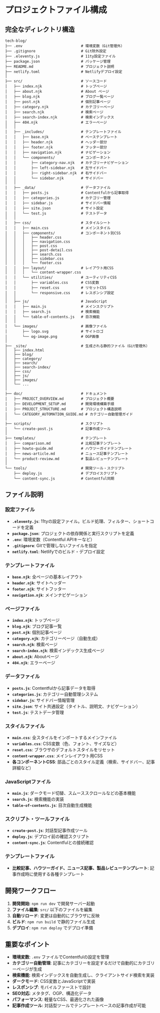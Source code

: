 # プロジェクトファイル構成

## 完全なディレクトリ構造

```
tech-blog/
├── .env                           # 環境変数（Git管理外）
├── .gitignore                     # Git除外設定
├── .eleventy.js                   # 11ty設定ファイル
├── package.json                   # パッケージ管理
├── README.md                      # プロジェクト説明
├── netlify.toml                   # Netlifyデプロイ設定
│
├── src/                           # ソースコード
│   ├── index.njk                  # トップページ
│   ├── about.njk                  # About ページ
│   ├── blog.njk                   # ブログ一覧ページ
│   ├── post.njk                   # 個別記事ページ
│   ├── category.njk               # カテゴリーページ
│   ├── search.njk                 # 検索ページ
│   ├── search-index.njk           # 検索インデックス
│   ├── 404.njk                    # エラーページ
│   │
│   ├── _includes/                 # テンプレートファイル
│   │   ├── base.njk               # ベーステンプレート
│   │   ├── header.njk             # ヘッダー部分
│   │   ├── footer.njk             # フッター部分
│   │   ├── navigation.njk         # ナビゲーション
│   │   └── components/            # コンポーネント
│   │       ├── category-nav.njk   # カテゴリーナビゲーション
│   │       ├── left-sidebar.njk   # 左サイドバー
│   │       ├── right-sidebar.njk  # 右サイドバー
│   │       └── sidebar.njk        # サイドバー
│   │
│   ├── _data/                     # データファイル
│   │   ├── posts.js               # Contentfulから記事取得
│   │   ├── categories.js          # カテゴリー管理
│   │   ├── sidebar.js             # サイドバー情報
│   │   ├── site.json              # サイト設定
│   │   └── test.js                # テストデータ
│   │
│   ├── css/                       # スタイルシート
│   │   ├── main.css               # メインスタイル
│   │   ├── components/            # コンポーネント別CSS
│   │   │   ├── header.css
│   │   │   ├── navigation.css
│   │   │   ├── post.css
│   │   │   ├── post-detail.css
│   │   │   ├── search.css
│   │   │   ├── sidebar.css
│   │   │   └── footer.css
│   │   ├── layout/                # レイアウト用CSS
│   │   │   └── content-wrapper.css
│   │   └── utilities/             # ユーティリティCSS
│   │       ├── variables.css      # CSS変数
│   │       ├── reset.css          # リセットCSS
│   │       └── responsive.css     # レスポンシブ設定
│   │
│   ├── js/                        # JavaScript
│   │   ├── main.js                # メインスクリプト
│   │   ├── search.js              # 検索機能
│   │   └── table-of-contents.js   # 目次機能
│   │
│   └── images/                    # 画像ファイル
│       ├── logo.svg               # サイトロゴ
│       └── og-image.png           # OGP画像
│
├── _site/                         # 生成される静的ファイル（Git管理外）
│   ├── index.html
│   ├── blog/
│   ├── category/
│   ├── search/
│   ├── search-index/
│   ├── css/
│   ├── js/
│   ├── images/
│   └── ...
│
├── doc/                           # ドキュメント
│   ├── PROJECT_OVERVIEW.md        # プロジェクト概要
│   ├── DEVELOPMENT_SETUP.md       # 開発環境構築手順
│   ├── PROJECT_STRUCTURE.md       # プロジェクト構造説明
│   └── CATEGORY_AUTOMATION_GUIDE.md # カテゴリー自動管理ガイド
│
├── scripts/                       # スクリプト
│   └── create-post.js             # 記事作成ツール
│
├── templates/                     # テンプレート
│   ├── comparison.md              # 比較記事テンプレート
│   ├── howto-guide.md             # ハウツーガイドテンプレート
│   ├── news-article.md            # ニュース記事テンプレート
│   └── product-review.md          # 製品レビューテンプレート
│
└── tools/                         # 開発ツール・スクリプト
    ├── deploy.js                  # デプロイスクリプト
    └── content-sync.js            # Contentful同期
```

## ファイル説明

### 設定ファイル

- **`.eleventy.js`**: 11tyの設定ファイル。ビルド処理、フィルター、ショートコードを定義
- **`package.json`**: プロジェクトの依存関係と実行スクリプトを定義
- **`.env`**: 環境変数（Contentful APIキーなど）
- **`.gitignore`**: Gitで管理しないファイルを指定
- **`netlify.toml`**: Netlifyでのビルド・デプロイ設定

### テンプレートファイル

- **`base.njk`**: 全ページの基本レイアウト
- **`header.njk`**: サイトヘッダー
- **`footer.njk`**: サイトフッター
- **`navigation.njk`**: メインナビゲーション

### ページファイル

- **`index.njk`**: トップページ
- **`blog.njk`**: ブログ記事一覧
- **`post.njk`**: 個別記事ページ
- **`category.njk`**: カテゴリーページ（自動生成）
- **`search.njk`**: 検索ページ
- **`search-index.njk`**: 検索インデックス生成ページ
- **`about.njk`**: Aboutページ
- **`404.njk`**: エラーページ

### データファイル

- **`posts.js`**: Contentfulから記事データを取得
- **`categories.js`**: カテゴリー自動管理システム
- **`sidebar.js`**: サイドバー情報管理
- **`site.json`**: サイト共通設定（タイトル、説明文、ナビゲーション）
- **`test.js`**: テストデータ管理

### スタイルファイル

- **`main.css`**: 全スタイルをインポートするメインファイル
- **`variables.css`**: CSS変数（色、フォント、サイズなど）
- **`reset.css`**: ブラウザのデフォルトスタイルをリセット
- **`content-wrapper.css`**: メインレイアウト用CSS
- **各コンポーネントCSS**: 部品ごとのスタイル定義（検索、サイドバー、記事詳細など）

### JavaScriptファイル

- **`main.js`**: ダークモード切替、スムーススクロールなどの基本機能
- **`search.js`**: 検索機能の実装
- **`table-of-contents.js`**: 目次自動生成機能

### スクリプト・ツールファイル

- **`create-post.js`**: 対話型記事作成ツール
- **`deploy.js`**: デプロイ前の確認スクリプト
- **`content-sync.js`**: Contentfulとの接続確認

### テンプレートファイル

- **比較記事、ハウツーガイド、ニュース記事、製品レビューテンプレート**: 記事作成時に使用する各種テンプレート

## 開発ワークフロー

1. **開発開始**: `npm run dev` で開発サーバー起動
2. **ファイル編集**: `src/` 以下のファイルを編集
3. **自動リロード**: 変更は自動的にブラウザに反映
4. **ビルド**: `npm run build` で静的ファイル生成
5. **デプロイ**: `npm run deploy` でデプロイ準備

## 重要なポイント

- **環境変数**: `.env` ファイルでContentfulの設定を管理
- **カテゴリー自動管理**: 記事にカテゴリーを設定するだけで自動的にカテゴリーページが生成
- **検索機能**: 検索インデックスを自動生成し、クライアントサイド検索を実装
- **ダークモード**: CSS変数とJavaScriptで実装
- **レスポンシブ**: モバイルファーストで設計
- **SEO対応**: メタタグ、OGP、構造化データ
- **パフォーマンス**: 軽量なCSS、最適化された画像
- **記事作成ツール**: 対話型ツールでテンプレートベースの記事作成が可能
